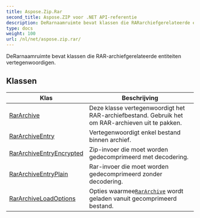 ```yaml
---
title: Aspose.Zip.Rar
second_title: Aspose.ZIP voor .NET API-referentie
description: DeRarnaamruimte bevat klassen die RARarchiefgerelateerde entiteiten vertegenwoordigen.
type: docs
weight: 100
url: /nl/net/aspose.zip.rar/
---
```

DeRarnaamruimte bevat klassen die RAR-archiefgerelateerde entiteiten vertegenwoordigen.

## Klassen

| Klas | Beschrijving |
| --- | --- |
| [RarArchive](./rararchive/) | Deze klasse vertegenwoordigt het RAR-archiefbestand. Gebruik het om RAR-archieven uit te pakken. |
| [RarArchiveEntry](./rararchiveentry/) | Vertegenwoordigt enkel bestand binnen archief. |
| [RarArchiveEntryEncrypted](./rararchiveentryencrypted/) | Zip-invoer die moet worden gedecomprimeerd met decodering. |
| [RarArchiveEntryPlain](./rararchiveentryplain/) | Rar-invoer die moet worden gedecomprimeerd zonder decodering. |
| [RarArchiveLoadOptions](./rararchiveloadoptions/) | Opties waarmee[`RarArchive`](../aspose.zip.rar/rararchive/) wordt geladen vanuit gecomprimeerd bestand. |


